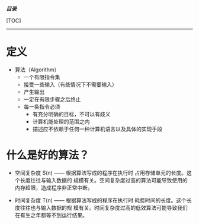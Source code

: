 ***目录***

[TOC]

---

# 定义 
- 算法（Algorithm） 
	* 一个有限指令集 
	* 接受一些输入（有些情况下不需要输入） 
	* 产生输出 
	* 一定在有限步骤之后终止 
	* 每一条指令必须 
		* 有充分明确的目标，不可以有歧义 
		* 计算机能处理的范围之内 
		* 描述应不依赖于任何一种计算机语言以及具体的实现手段

# 什么是好的算法？ 

* 空间复杂度 S(n) —— 根据算法写成的程序在执行时 占用存储单元的长度。这个长度往往与输入数据的 规模有关。空间复杂度过高的算法可能导致使用的 内存超限，造成程序非正常中断。 

* 时间复杂度 T(n) —— 根据算法写成的程序在执行时 耗费时间的长度。这个长度往往也与输入数据的规 模有关。时间复杂度过高的低效算法可能导致我们 在有生之年都等不到运行结果。